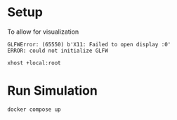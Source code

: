 
# Setup

To allow for visualization
```
GLFWError: (65550) b'X11: Failed to open display :0'
ERROR: could not initialize GLFW
```
```
xhost +local:root
```

# Run Simulation

```
docker compose up
```